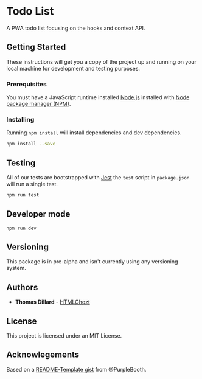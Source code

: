 # Todo List

A PWA todo list focusing on the hooks and context API.

## Getting Started

These instructions will get you a copy of the project up and running on your local machine for development and testing purposes. <!-- See deployment for notes on how to deploy the project on a live system. -->

### Prerequisites

You must have a JavaScript runtime installed [Node.js](https://nodejs.org/) installed with [Node package manager (NPM)](https://www.npmjs.com/get-npm).

### Installing

Running `npm install` will install dependencies and dev dependencies.

```sh
npm install --save
```

## Testing

All of our tests are bootstrapped with [Jest](https://jestjs.io/) the `test` script in `package.json` will run a single test.

```sh
npm run test
```

<!--
### Watching

You can continually watch for changes by running:

```sh
npm run test:watch
```
-->

## Developer mode

```sh
npm run dev
```

<!-- ## Deployment -->

<!-- ## Built With -->

<!-- ## Contributing -->

## Versioning

This package is in pre-alpha and isn't currently using any versioning system.

<!-- We use [SemVer](http://semver.org/) for versioning. For the versions available, see the [tags on this repository](https://github.com/your/project/tags).  -->

## Authors

- **Thomas Dillard** - [HTMLGhozt](https://github.com/HTMLGhozt)

## License

This project is licensed under an MIT License.

## Acknowlegements

Based on a
[README-Template gist](https://gist.github.com/PurpleBooth/109311bb0361f32d87a2) from @PurpleBooth.
